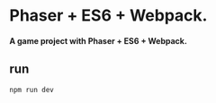 # Phaser + ES6 + Webpack.
#### A game project  with Phaser + ES6 + Webpack.



## run

```
npm run dev

```

